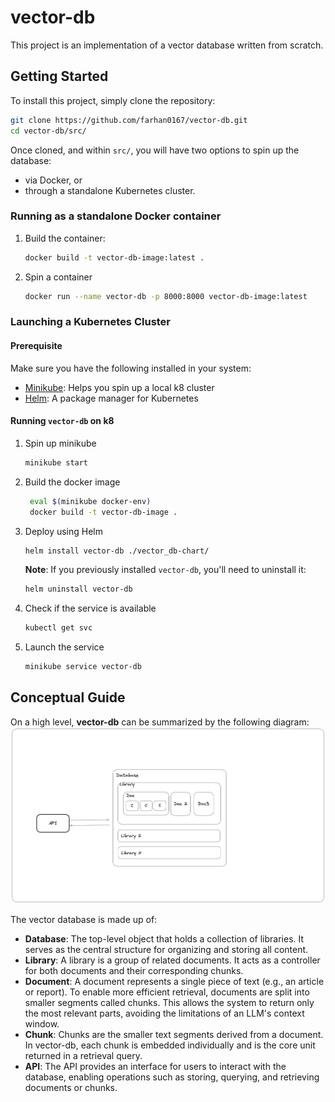 # vector-db

This project is an implementation of a vector database written from scratch. 

## Getting Started

To install this project, simply clone the repository:

```bash
git clone https://github.com/farhan0167/vector-db.git
cd vector-db/src/
```

Once cloned, and within `src/`, you will have two options to spin up the database:
- via Docker, or
- through a standalone Kubernetes cluster.

### Running as a standalone Docker container
1. Build the container:
    ```bash
    docker build -t vector-db-image:latest .
    ```
2. Spin a container
   ```bash
   docker run --name vector-db -p 8000:8000 vector-db-image:latest 
   ```

### Launching a Kubernetes Cluster

#### Prerequisite
Make sure you have the following installed in your system:
- [Minikube](https://minikube.sigs.k8s.io/docs/): Helps you spin up a local k8 cluster
- [Helm](https://helm.sh/): A package manager for Kubernetes

#### Running `vector-db` on k8
1. Spin up minikube
   ```bash
   minikube start
   ```
2. Build the docker image
   ```bash
    eval $(minikube docker-env)
    docker build -t vector-db-image .  
   ```
3. Deploy using Helm
   ```bash
   helm install vector-db ./vector_db-chart/
   ```
   **Note**: If you previously installed `vector-db`, you'll need to uninstall it:

   ```bash
   helm uninstall vector-db
   ```

4. Check if the service is available
   ```bash
   kubectl get svc
   ```
5. Launch the service
   ```bash
   minikube service vector-db
   ```

## Conceptual Guide

On a high level, **vector-db** can be summarized by the following diagram:
![high_level](./docs/assets/highlevel_diagram.png)

The vector database is made up of:

- **Database**: The top-level object that holds a collection of libraries. It serves as the central structure for organizing and storing all content.
- **Library**: A library is a group of related documents. It acts as a controller for both documents and their corresponding chunks.
- **Document**: A document represents a single piece of text (e.g., an article or report). To enable more efficient retrieval, documents are split into smaller segments called chunks. This allows the system to return only the most relevant parts, avoiding the limitations of an LLM's context window.
- **Chunk**: Chunks are the smaller text segments derived from a document. In vector-db, each chunk is embedded individually and is the core unit returned in a retrieval query.
- **API**: The API provides an interface for users to interact with the database, enabling operations such as storing, querying, and retrieving documents or chunks.